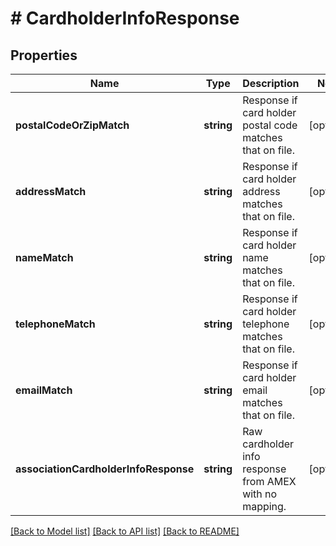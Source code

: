 # # CardholderInfoResponse

## Properties

Name | Type | Description | Notes
------------ | ------------- | ------------- | -------------
**postalCodeOrZipMatch** | **string** | Response if card holder postal code matches that on file. | [optional] 
**addressMatch** | **string** | Response if card holder address matches that on file. | [optional] 
**nameMatch** | **string** | Response if card holder name matches that on file. | [optional] 
**telephoneMatch** | **string** | Response if card holder telephone matches that on file. | [optional] 
**emailMatch** | **string** | Response if card holder email matches that on file. | [optional] 
**associationCardholderInfoResponse** | **string** | Raw cardholder info response from AMEX with no mapping. | [optional] 

[[Back to Model list]](../../README.md#documentation-for-models) [[Back to API list]](../../README.md#documentation-for-api-endpoints) [[Back to README]](../../README.md)


